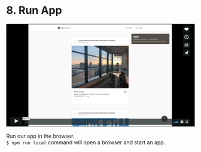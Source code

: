 # 8. Run App

[![Klaystagram Introduction Video](../../../.gitbook/assets/klaystagram-video-poster.png)](https://vimeo.com/327033594)

Run our app in the browser.  
`$ npm run local` command will open a browser and start an app.

